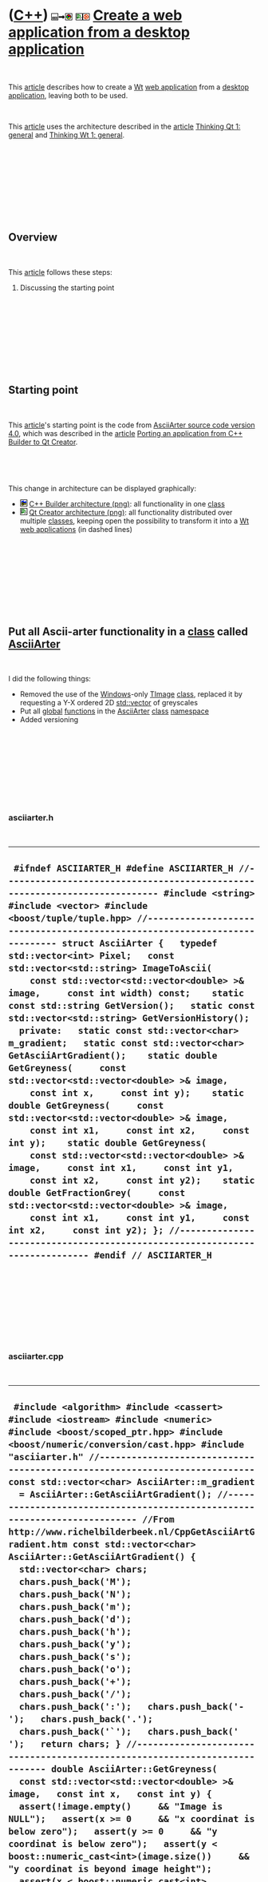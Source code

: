 
 

 

 

 

 

([C++](Cpp.md)) ![Desktop](PicDesktop.png)![to](PicTo.png)![Web](PicWeb.png) ![Qt Creator](PicQtCreator.png)![Ubuntu](PicUbuntu.png) [Create a web application from a desktop application](CppFromDesktopToWebApplication.md)
===============================================================================================================================================================================================================================

 

This [article](CppArticle.md) describes how to create a [Wt](CppWt.md)
[web application](CppWebApplication.md) from a [desktop
application](CppDesktopApplication.md), leaving both to be used.

 

This [article](CppArticle.md) uses the architecture described in the
[article](CppArticle.md) [Thinking Qt 1: general](CppThinkingQt1.md)
and [Thinking Wt 1: general](CppThinkingWt1.md).

 

 

 

 

 

Overview
--------

 

This [article](CppArticle.md) follows these steps:

1.  Discussing the starting point

 

 

 

 

 

Starting point
--------------

 

This [article](CppArticle.md)'s starting point is the code from
[AsciiArter source code version 4.0](ToolAsciiArterSource_4_0.md),
which was described in the [article](CppArticle.md) [Porting an
application from C++ Builder to Qt
Creator](CppFromCppBuilderToQtCreator.md).

 

 

This change in architecture can be displayed graphically:

-   ![C++ Builder](PicCppBuilder.png) [C++ Builder
    architecture (png)](CppFromCppBuilderToQtCreatorBefore.png): all
    functionality in one [class](CppClass.md)
-   ![Qt Creator](PicQtCreator.png) [Qt Creator
    architecture (png)](CppFromCppBuilderToQtCreator.png): all
    functionality distributed over multiple [classes](CppClass.md),
    keeping open the possibility to transform it into a [Wt](CppWt.md)
    [web applications](CppWebApplication.md) (in dashed lines)

 

 

 

 

 

Put all Ascii-arter functionality in a [class](CppClass.md) called [AsciiArter](CppAsciiArter.md)
---------------------------------------------------------------------------------------------------

 

I did the following things:

-   Removed the use of the [Windows](CppWindows.md)-only
    [TImage](CppTImage.md) [class](CppClass.md), replaced it by
    requesting a Y-X ordered 2D [std::vector](CppVector.md) of
    greyscales
-   Put all [global](CppGlobal.md) [functions](CppFunction.md) in the
    [AsciiArter](CppAsciiArter.md) [class](CppClass.md)
    [namespace](CppNamespace.md)
-   Added versioning

 

 

 

 

 

### asciiarter.h

 

  -------------------------------------------------------------------------------------------------------------------------------------------------------------------------------------------------------------------------------------------------------------------------------------------------------------------------------------------------------------------------------------------------------------------------------------------------------------------------------------------------------------------------------------------------------------------------------------------------------------------------------------------------------------------------------------------------------------------------------------------------------------------------------------------------------------------------------------------------------------------------------------------------------------------------------------------------------------------------------------------------------------------------------------------------------------------------------------------------------------------------------------------------------------------------------------------------------------------------------------------------------------------------------------------------------------------------------------------------------------------------------------------
  ` #ifndef ASCIIARTER_H #define ASCIIARTER_H //--------------------------------------------------------------------------- #include <string> #include <vector> #include <boost/tuple/tuple.hpp> //--------------------------------------------------------------------------- struct AsciiArter {   typedef std::vector<int> Pixel;   const std::vector<std::string> ImageToAscii(     const std::vector<std::vector<double> >& image,     const int width) const;    static const std::string GetVersion();   static const std::vector<std::string> GetVersionHistory();    private:   static const std::vector<char> m_gradient;   static const std::vector<char> GetAsciiArtGradient();    static double GetGreyness(     const std::vector<std::vector<double> >& image,     const int x,     const int y);    static double GetGreyness(     const std::vector<std::vector<double> >& image,     const int x1,     const int x2,     const int y);    static double GetGreyness(     const std::vector<std::vector<double> >& image,     const int x1,     const int y1,     const int x2,     const int y2);    static double GetFractionGrey(     const std::vector<std::vector<double> >& image,     const int x1,     const int y1,     const int x2,     const int y2); }; //--------------------------------------------------------------------------- #endif // ASCIIARTER_H`
  -------------------------------------------------------------------------------------------------------------------------------------------------------------------------------------------------------------------------------------------------------------------------------------------------------------------------------------------------------------------------------------------------------------------------------------------------------------------------------------------------------------------------------------------------------------------------------------------------------------------------------------------------------------------------------------------------------------------------------------------------------------------------------------------------------------------------------------------------------------------------------------------------------------------------------------------------------------------------------------------------------------------------------------------------------------------------------------------------------------------------------------------------------------------------------------------------------------------------------------------------------------------------------------------------------------------------------------------------------------------------------------------

 

 

 

 

 

### asciiarter.cpp

 

  --------------------------------------------------------------------------------------------------------------------------------------------------------------------------------------------------------------------------------------------------------------------------------------------------------------------------------------------------------------------------------------------------------------------------------------------------------------------------------------------------------------------------------------------------------------------------------------------------------------------------------------------------------------------------------------------------------------------------------------------------------------------------------------------------------------------------------------------------------------------------------------------------------------------------------------------------------------------------------------------------------------------------------------------------------------------------------------------------------------------------------------------------------------------------------------------------------------------------------------------------------------------------------------------------------------------------------------------------------------------------------------------------------------------------------------------------------------------------------------------------------------------------------------------------------------------------------------------------------------------------------------------------------------------------------------------------------------------------------------------------------------------------------------------------------------------------------------------------------------------------------------------------------------------------------------------------------------------------------------------------------------------------------------------------------------------------------------------------------------------------------------------------------------------------------------------------------------------------------------------------------------------------------------------------------------------------------------------------------------------------------------------------------------------------------------------------------------------------------------------------------------------------------------------------------------------------------------------------------------------------------------------------------------------------------------------------------------------------------------------------------------------------------------------------------------------------------------------------------------------------------------------------------------------------------------------------------------------------------------------------------------------------------------------------------------------------------------------------------------------------------------------------------------------------------------------------------------------------------------------------------------------------------------------------------------------------------------------------------------------------------------------------------------------------------------------------------------------------------------------------------------------------------------------------------------------------------------------------------------------------------------------------------------------------------------------------------------------------------------------------------------------------------------------------------------------------------------------------------------------------------------------------------------------------------------------------------------------------------------------------------------------------------------------------------------------------------------------------------------------------------------------------------------------------------------------------------------------------------------------------------------------------------------------------------------------------------------------------------------------------------------------------------------------------------------------------------------------------------------------------------------------------------------------------------------------------------------------------------------------------------------------------------------------------------------------------------------------------------------------------------------------------------------------------------------------------------------------------------------------------------------------------------------------------------------------------------------------------------------------------------------------------------------------------------------------------------------------------------------------------------------------------------------------------------------------------------------------------------------------------------------------------------------------------------------------------------------------------------------------------------------------------------------------------------------------------------------------------------------------------------------------------------------------------------------------------------------------------------------------------------------------------------------------------------------------------------------------------------------------------------------------------------------------------------------------------------------------------------------------------------------------------------------------------------------------------------------------------------------------------------------------------------------------------------------------------------------------------------------------------------------------------------------------------------------------------------------------------------------------------------------------------------------------------------------------------------------------------------------------------------------------------------------------------------------------------------------------------------------------------------------------------------------------------------------------------------------------------------------------------------------------------------------------------------------------------------------------------------------------------------------------------------------------------------------------------------------------------------------------------------------------------------------------------------------------------------------------------------------------------------------------------------------------------------------------------------------------------------------------------------------------------------------------------------------------------------------------------------------------------------------------------------------------------------------------------------------------------------------------------------------------
  ``  #include <algorithm> #include <cassert> #include <iostream> #include <numeric> #include <boost/scoped_ptr.hpp> #include <boost/numeric/conversion/cast.hpp> #include "asciiarter.h" //--------------------------------------------------------------------------- const std::vector<char> AsciiArter::m_gradient   = AsciiArter::GetAsciiArtGradient(); //--------------------------------------------------------------------------- //From http://www.richelbilderbeek.nl/CppGetAsciiArtGradient.htm const std::vector<char> AsciiArter::GetAsciiArtGradient() {   std::vector<char> chars;   chars.push_back('M');   chars.push_back('N');   chars.push_back('m');   chars.push_back('d');   chars.push_back('h');   chars.push_back('y');   chars.push_back('s');   chars.push_back('o');   chars.push_back('+');   chars.push_back('/');   chars.push_back(':');   chars.push_back('-');   chars.push_back('.');   chars.push_back('`');   chars.push_back(' ');   return chars; } //--------------------------------------------------------------------------- double AsciiArter::GetGreyness(   const std::vector<std::vector<double> >& image,   const int x,   const int y) {   assert(!image.empty()     && "Image is NULL");   assert(x >= 0     && "x coordinat is below zero");   assert(y >= 0     && "y coordinat is below zero");   assert(y < boost::numeric_cast<int>(image.size())     && "y coordinat is beyond image height");   assert(x < boost::numeric_cast<int>(image[y].size())     && "x coordinat is beyond image width");   const double greyness = image[y][x];   assert(greyness >= 0.0);   assert(greyness <= 1.0);   return greyness; } //--------------------------------------------------------------------------- //Get a line of pixel's average greyness double AsciiArter::GetGreyness(   const std::vector<std::vector<double> >& image,   const int x1,   const int x2,   const int y) {   assert(!image.empty()     && "Image is NULL");   assert(x1 >= 0     && "x1 coordinat is below zero");   assert(x2 >= 0     && "x2 coordinat is below zero");   assert(y >= 0     && "y coordinat is below zero");   assert(y < boost::numeric_cast<int>(image.size())     && "y coordinat is beyond image height");   assert(x1 < x2     && "X-coordinats must be different and ordered");   assert(x1 < boost::numeric_cast<int>(image[y].size())     && "x1 coordinat is beyond image width");   assert(x2 < boost::numeric_cast<int>(image[y].size())     && "x2 coordinat is beyond image width");   assert(image[y].begin() + x2 != image[y].end()     && "x2 coordinat iterator must not be beyond image width");   const double average_greyness = std::accumulate(     image[y].begin() + x1,     image[y].begin() + x2,     0.0) / boost::numeric_cast<double>(x2-x1);   assert(average_greyness >= 0.0);   assert(average_greyness <= 1.0);   return average_greyness; } //--------------------------------------------------------------------------- //Get a square of pixels' average greyness double AsciiArter::GetGreyness(   const std::vector<std::vector<double> >& image,   const int x1,   const int y1,   const int x2,   const int y2) {   assert(y1 < y2     && "Y-coordinats must be ordered");    double sum = 0.0;    for (int y=y1; y!=y2; ++y)   {     const double grey = GetGreyness(image,x1,x2,y);     assert(grey >= 0 && grey < 1.0);     sum+=grey;   }   const double average_greyness = sum     / boost::numeric_cast<double>(y2 - y1);    assert(average_greyness >=0.0 && average_greyness <= 1.0);   return average_greyness; } //--------------------------------------------------------------------------- //Generalizes a pixel, line or rectangle to one average greyness double AsciiArter::GetFractionGrey(   const std::vector<std::vector<double> >& image,   const int x1,   const int y1,   const int x2,   const int y2) {   assert(x1 <= x2);   assert(y1 <= y2);   if (x1 == x2 && y1 == y2) return GetGreyness(image,x1,y1);   if (y1 == y2) return GetGreyness(image,x1,x2,y1);   if (x1 == x2)   {     assert(y1 < y2);     double sum = 0;     for (int y=y1; y!=y2; ++y)     {       const double g = GetGreyness(image,x1,y);       assert(g >= 0.0);       assert(g <= 1.0);       sum+=g;     }     const double average_greyness       = sum / boost::numeric_cast<double>(y2-y1);     assert(average_greyness >= 0.0);     assert(average_greyness <= 1.0);     return average_greyness;   }   return GetGreyness(image,x1,y1,x2,y2); } //--------------------------------------------------------------------------- const std::string AsciiArter::GetVersion() {   return "1.0"; } //--------------------------------------------------------------------------- const std::vector<std::string> AsciiArter::GetVersionHistory() {   std::vector<std::string> v;   v.push_back("2011-03-23: Version 1.0: initial version");   return v; } //--------------------------------------------------------------------------- //'image' must be a y-x-ordered std::vector of grey values //ranging from [0.0,1.0], where 0.0 denotes black and //1.0 denotes white. //From http://www.richelbilderbeek.nl/CppImageToAscii.htm const std::vector<std::string> AsciiArter::ImageToAscii(   const std::vector<std::vector<double> >& image,   const int width) const //How many chars the ASCII image will be wide {   //If the number of chars is below 5,   //the calculation would be more complicated due to a too trivial value of charWidth   assert(width >= 5);     //Maxy is in proportion with the bitmap   const int image_width  = image[0].size();   const int image_height = image.size();    const int maxy =     (static_cast<double>(width)     / static_cast<double>(image_width))     * static_cast<double>(image_height);   assert(maxy > 0);   const double dX = static_cast<double>(image_width)     / static_cast<double>(width);   const double dY = static_cast<double>(image_height)     / static_cast<double>(maxy);   assert(dX > 0.0);   assert(dY > 0.0);    std::vector<std::string> v;    for (int y=0; y!=maxy; ++y)   {     std::string s;     for (int x=0; x!=width; ++x)     {       const int x1 = std::min(         static_cast<double>(x) * dX,         image_width  - 1.0) + 0.5;       const int y1 = std::min(         static_cast<double>(y) * dY,         image_height - 1.0) + 0.5;       const int x2 = std::min(         (static_cast<double>(x) * dX) + dX,         image_width  - 1.0) + 0.5;       const int y2 = std::min(         (static_cast<double>(y) * dY) + dY,         image_height - 1.0) + 0.5;       assert(x1 >= 0);       assert(x2 >= 0);       assert(y1 >= 0);       assert(y2 >= 0);       assert(x1 < image_width);       assert(x2 < image_width);       assert(y1 < image_height);       assert(y2 < image_height);        const double f = GetFractionGrey(image,x1,y1,x2,y2);       assert(f >= 0.0 && f <= 1.0);       const int i         = boost::numeric_cast<int>(           f * boost::numeric_cast<double>(m_gradient.size() - 1));       assert(i >= 0);       assert(i < boost::numeric_cast<int>(m_gradient.size()));       const char c = m_gradient[i];       s+=c;     }     v.push_back(s);   }   return v; } //--------------------------------------------------------------------------- ``
  --------------------------------------------------------------------------------------------------------------------------------------------------------------------------------------------------------------------------------------------------------------------------------------------------------------------------------------------------------------------------------------------------------------------------------------------------------------------------------------------------------------------------------------------------------------------------------------------------------------------------------------------------------------------------------------------------------------------------------------------------------------------------------------------------------------------------------------------------------------------------------------------------------------------------------------------------------------------------------------------------------------------------------------------------------------------------------------------------------------------------------------------------------------------------------------------------------------------------------------------------------------------------------------------------------------------------------------------------------------------------------------------------------------------------------------------------------------------------------------------------------------------------------------------------------------------------------------------------------------------------------------------------------------------------------------------------------------------------------------------------------------------------------------------------------------------------------------------------------------------------------------------------------------------------------------------------------------------------------------------------------------------------------------------------------------------------------------------------------------------------------------------------------------------------------------------------------------------------------------------------------------------------------------------------------------------------------------------------------------------------------------------------------------------------------------------------------------------------------------------------------------------------------------------------------------------------------------------------------------------------------------------------------------------------------------------------------------------------------------------------------------------------------------------------------------------------------------------------------------------------------------------------------------------------------------------------------------------------------------------------------------------------------------------------------------------------------------------------------------------------------------------------------------------------------------------------------------------------------------------------------------------------------------------------------------------------------------------------------------------------------------------------------------------------------------------------------------------------------------------------------------------------------------------------------------------------------------------------------------------------------------------------------------------------------------------------------------------------------------------------------------------------------------------------------------------------------------------------------------------------------------------------------------------------------------------------------------------------------------------------------------------------------------------------------------------------------------------------------------------------------------------------------------------------------------------------------------------------------------------------------------------------------------------------------------------------------------------------------------------------------------------------------------------------------------------------------------------------------------------------------------------------------------------------------------------------------------------------------------------------------------------------------------------------------------------------------------------------------------------------------------------------------------------------------------------------------------------------------------------------------------------------------------------------------------------------------------------------------------------------------------------------------------------------------------------------------------------------------------------------------------------------------------------------------------------------------------------------------------------------------------------------------------------------------------------------------------------------------------------------------------------------------------------------------------------------------------------------------------------------------------------------------------------------------------------------------------------------------------------------------------------------------------------------------------------------------------------------------------------------------------------------------------------------------------------------------------------------------------------------------------------------------------------------------------------------------------------------------------------------------------------------------------------------------------------------------------------------------------------------------------------------------------------------------------------------------------------------------------------------------------------------------------------------------------------------------------------------------------------------------------------------------------------------------------------------------------------------------------------------------------------------------------------------------------------------------------------------------------------------------------------------------------------------------------------------------------------------------------------------------------------------------------------------------------------------------------------------------------------------------------------------------------------------------------------------------------------------------------------------------------------------------------------------------------------------------------------------------------------------------------------------------------------------------------------------------------------------------------------------------------------------------------------------------------------------------------------------------------------------------------------

 

 

 

 

 

Put the [GUI](CppGui.md) logic in a platform-independent [class](CppClass.md) called [TestAsciiArterDialog](CppTestAsciiArterDialog.md)
------------------------------------------------------------------------------------------------------------------------------------------

 

I did the following things:

-   Removed the use of the [Windows](CppWindows.md)-only
    [TImage](CppTImage.md) [class](CppClass.md), replaced it by
    requesting a Y-X ordered 2D [std::vector](CppVector.md) of
    greyscales
-   Added versioning

 

 

 

 

 

### testasciiarterdialog.h

 

  ------------------------------------------------------------------------------------------------------------------------------------------------------------------------------------------------------------------------------------------------------------------------------------------------------------------------------------------------------------------------------------------------------------------------------------------------------------------------------------------------------------------------------------------------------------------------------------------------------------------------------------------------------------------------------------------------------------------------------------------------------------------------------------------------------------------------------------------------------------------------------------------------------------------------------------------------------------------------------------------------------------------------------------------------------------------------------------------------------------------------------------------------------------------------------------------------------------------------
  ` #ifndef TESTASCIIARTERDIALOG_H #define TESTASCIIARTERDIALOG_H //--------------------------------------------------------------------------- #include <string> #include <vector> //--------------------------------------------------------------------------- #include <boost/scoped_ptr.hpp> //--------------------------------------------------------------------------- #include "about.h" struct AsciiArter; //--------------------------------------------------------------------------- struct TestAsciiArterDialog {   TestAsciiArterDialog();   const std::vector<std::string>& GetAsciiArt() const { return m_asciiart; }   bool CanConvert() const;   void Convert();    static const About GetAbout();   static const std::string GetVersion();   static const std::vector<std::string> GetVersionHistory();    void SetImage(const std::vector<std::vector<double> >& image);   void SetWidth(const int width);    private:   std::vector<std::string> m_asciiart;   std::vector<std::vector<double> > m_image;   int m_width;    const boost::scoped_ptr<AsciiArter> m_asciiarter; }; //--------------------------------------------------------------------------- #endif // TESTASCIIARTERDIALOG_H`
  ------------------------------------------------------------------------------------------------------------------------------------------------------------------------------------------------------------------------------------------------------------------------------------------------------------------------------------------------------------------------------------------------------------------------------------------------------------------------------------------------------------------------------------------------------------------------------------------------------------------------------------------------------------------------------------------------------------------------------------------------------------------------------------------------------------------------------------------------------------------------------------------------------------------------------------------------------------------------------------------------------------------------------------------------------------------------------------------------------------------------------------------------------------------------------------------------------------------------

 

 

 

 

 

### testasciiarterdialog.cpp

 

  -----------------------------------------------------------------------------------------------------------------------------------------------------------------------------------------------------------------------------------------------------------------------------------------------------------------------------------------------------------------------------------------------------------------------------------------------------------------------------------------------------------------------------------------------------------------------------------------------------------------------------------------------------------------------------------------------------------------------------------------------------------------------------------------------------------------------------------------------------------------------------------------------------------------------------------------------------------------------------------------------------------------------------------------------------------------------------------------------------------------------------------------------------------------------------------------------------------------------------------------------------------------------------------------------------------------------------------------------------------------------------------------------------------------------------------------------------------------------------------------------------------------------------------------------------------------------------------------------------------------------------------------------------------------------------------------------------------------------------------------------------------------------------------------------------------------------------------------------------------------------------------------------------------------------------------------------------------------------------------------------------------------------------------------------------------------------------------------------------------------------------------------------------------------------------------------------------------------
  ` #include "asciiarter.h" #include "testasciiarterdialog.h" //--------------------------------------------------------------------------- TestAsciiArterDialog::TestAsciiArterDialog()   : m_width(0),     m_asciiarter(new AsciiArter) {  } //--------------------------------------------------------------------------- bool TestAsciiArterDialog::CanConvert() const {   return !m_image.empty() && m_width > 5; } //--------------------------------------------------------------------------- void TestAsciiArterDialog::Convert() {   m_asciiart = m_asciiarter->ImageToAscii(m_image,m_width); } //--------------------------------------------------------------------------- const About TestAsciiArterDialog::GetAbout() {   About a(     "Richel Bilderbeek",     "TestAsciiArter",     "tool to test the AsciiArter class",     "the 23rd of March 2011",     "2006-2011",     "http://www.richelbilderbeek.nl/ToolTestAsciiArter.htm",     GetVersion(),     GetVersionHistory());   a.AddLibrary("AsciiArter version: " + AsciiArter::GetVersion());   return a; } //--------------------------------------------------------------------------- const std::string TestAsciiArterDialog::GetVersion() {   return "4.0"; } //--------------------------------------------------------------------------- const std::vector<std::string> TestAsciiArterDialog::GetVersionHistory() {   std::vector<std::string> v;   v.push_back("2006-12-13: Version 1.0: initial version (then called 'AsciiArter') programmed in C++ Builder");   v.push_back("2006-12-16: Version 2.0: minor improvements");   v.push_back("2008-06-21: Version 3.0: minor improvements");   v.push_back("2011-03-23: Version 4.0: port to Qt Creator");   return v; } //--------------------------------------------------------------------------- void TestAsciiArterDialog::SetImage(const std::vector<std::vector<double> >& image) {   m_image = image; } //--------------------------------------------------------------------------- void TestAsciiArterDialog::SetWidth(const int width) {   assert(width > 5);   m_width = width; } //---------------------------------------------------------------------------`
  -----------------------------------------------------------------------------------------------------------------------------------------------------------------------------------------------------------------------------------------------------------------------------------------------------------------------------------------------------------------------------------------------------------------------------------------------------------------------------------------------------------------------------------------------------------------------------------------------------------------------------------------------------------------------------------------------------------------------------------------------------------------------------------------------------------------------------------------------------------------------------------------------------------------------------------------------------------------------------------------------------------------------------------------------------------------------------------------------------------------------------------------------------------------------------------------------------------------------------------------------------------------------------------------------------------------------------------------------------------------------------------------------------------------------------------------------------------------------------------------------------------------------------------------------------------------------------------------------------------------------------------------------------------------------------------------------------------------------------------------------------------------------------------------------------------------------------------------------------------------------------------------------------------------------------------------------------------------------------------------------------------------------------------------------------------------------------------------------------------------------------------------------------------------------------------------------------------------

 

 

 

 

 

Put the [Qt](CppQt.md) [GUI](CppGui.md) functionality in a [class](CppClass.md) called [QtTestAsciiArterDialog](CppQtTestAsciiArterDialog.md)
-------------------------------------------------------------------------------------------------------------------------------------------------

 

I did the following things:

-   Let GUI library used, Qt in this case, convert the QImage to the
    requested Y-X ordered 2D [std::vector](CppVector.md) of greyscales

 

 

 

 

 

### qttestasciiarterdialog.h

 

  --------------------------------------------------------------------------------------------------------------------------------------------------------------------------------------------------------------------------------------------------------------------------------------------------------------------------------------------------------------------------------------------------------------------------------------------------------------------------------------------------------------------------------------------------------------------------------------------------------------------------------------------------------------------------------------------------------------------------------------------------------------------------------------------------------------------------------------------------------------------------------------------------------------------------------------------------------------------------------------------------------------------------------------------------------------------------------------------------------------------------------------------------------------------------------------------------------------------------------------------------------------------------------------------------------------------------------------------------------------------------------------------------
  ` #ifndef QTTESTASCIIARTERDIALOG_H #define QTTESTASCIIARTERDIALOG_H //--------------------------------------------------------------------------- #include <QDialog> //--------------------------------------------------------------------------- #include <boost/scoped_ptr.hpp> //--------------------------------------------------------------------------- #include "testasciiarterdialog.h" //--------------------------------------------------------------------------- namespace Ui {   class QtTestAsciiArterDialog; } //--------------------------------------------------------------------------- struct QImage; //--------------------------------------------------------------------------- class QtTestAsciiArterDialog : public QDialog {   Q_OBJECT  public:   explicit QtTestAsciiArterDialog(QWidget *parent = 0);   ~QtTestAsciiArterDialog();  protected:   void changeEvent(QEvent *e);  private:   Ui::QtTestAsciiArterDialog *ui;   const boost::scoped_ptr<TestAsciiArterDialog> m_dialog;   void DrawAsciiArt();    static const std::vector<std::vector<double> >     ConvertToGreyYx(const QImage * const i);  private slots:   void on_button_about_clicked();   void on_edit_width_textChanged(QString );   void on_button_load_clicked(); }; //--------------------------------------------------------------------------- #endif // QTTESTASCIIARTERDIALOG_H`
  --------------------------------------------------------------------------------------------------------------------------------------------------------------------------------------------------------------------------------------------------------------------------------------------------------------------------------------------------------------------------------------------------------------------------------------------------------------------------------------------------------------------------------------------------------------------------------------------------------------------------------------------------------------------------------------------------------------------------------------------------------------------------------------------------------------------------------------------------------------------------------------------------------------------------------------------------------------------------------------------------------------------------------------------------------------------------------------------------------------------------------------------------------------------------------------------------------------------------------------------------------------------------------------------------------------------------------------------------------------------------------------------------

 

 

 

 

 

### qttestasciiarterdialog.cpp

 

  ------------------------------------------------------------------------------------------------------------------------------------------------------------------------------------------------------------------------------------------------------------------------------------------------------------------------------------------------------------------------------------------------------------------------------------------------------------------------------------------------------------------------------------------------------------------------------------------------------------------------------------------------------------------------------------------------------------------------------------------------------------------------------------------------------------------------------------------------------------------------------------------------------------------------------------------------------------------------------------------------------------------------------------------------------------------------------------------------------------------------------------------------------------------------------------------------------------------------------------------------------------------------------------------------------------------------------------------------------------------------------------------------------------------------------------------------------------------------------------------------------------------------------------------------------------------------------------------------------------------------------------------------------------------------------------------------------------------------------------------------------------------------------------------------------------------------------------------------------------------------------------------------------------------------------------------------------------------------------------------------------------------------------------------------------------------------------------------------------------------------------------------------------------------------------------------------------------------------------------------------------------------------------------------------------------------------------------------------------------------------------------------------------------------------------------------------------------------------------------------------------------------------------------------------------------------------------------------------------------------------------------------------------------------------------------------------------------------------------------------------------------------------------------------------------------------------------------------------------------------------------------------------------------------------------------------------------------------------------------------------------------------------------------------------------------------------------------------------------------------------------------------------------------------------------------------------------------------------------------------------------------------------------------------------------------------------------------------------------------------------------------------------------------------------------------------------------------------------------------------------------------------------------------------------------------------------------------------------------------------------------------------------------------------------------------------------------------------------------------------------------------------------------------------------------------------------
  ` #include <boost/foreach.hpp> #include <boost/lexical_cast.hpp> #include <boost/numeric/conversion/cast.hpp> //--------------------------------------------------------------------------- #include <QFileDialog> #include <QImage> #include <QPixmap> //--------------------------------------------------------------------------- #include "asciiarter.h" #include "testasciiarterdialog.h" #include "qtaboutdialog.h" #include "qttestasciiarterdialog.h" #include "ui_qttestasciiarterdialog.h" //--------------------------------------------------------------------------- QtTestAsciiArterDialog::QtTestAsciiArterDialog(QWidget *parent)   : QDialog(parent, Qt::Window),     ui(new Ui::QtTestAsciiArterDialog),     m_dialog(new TestAsciiArterDialog) {   ui->setupUi(this);   ui->edit_width->setText("80");   on_edit_width_textChanged("80"); } //--------------------------------------------------------------------------- QtTestAsciiArterDialog::~QtTestAsciiArterDialog() {   delete ui; } //--------------------------------------------------------------------------- void QtTestAsciiArterDialog::changeEvent(QEvent *e) {   QDialog::changeEvent(e);   switch (e->type()) {   case QEvent::LanguageChange:     ui->retranslateUi(this);     break;   default:     break;   } } //--------------------------------------------------------------------------- void QtTestAsciiArterDialog::DrawAsciiArt() {   if (!m_dialog->CanConvert()) return;    m_dialog->Convert();    const std::vector<std::string>& v = m_dialog->GetAsciiArt();   ui->text->clear();    BOOST_FOREACH(const std::string& s,v)   {     ui->text->appendPlainText(s.c_str());   } } //--------------------------------------------------------------------------- void QtTestAsciiArterDialog::on_button_load_clicked() {   QFileDialog d;   const QString filename = d.getOpenFileName();    if (!QFile::exists(filename))   {     return;   }    QImage p(filename);   const std::vector<std::vector<double> > v     = ConvertToGreyYx(&p);    m_dialog->SetImage(v);   DrawAsciiArt(); } //--------------------------------------------------------------------------- //Returns a Y-X-ordered std::vector of greynesses. const std::vector<std::vector<double> >   QtTestAsciiArterDialog::ConvertToGreyYx(const QImage * const i) {   const int maxy = i->height();   const int maxx = i->width();   const int n_bytes = i->bytesPerLine() / maxx;    std::vector<std::vector<double> > v;   for (int y=0; y!=maxy; ++y)   {     v.push_back(std::vector<double>());     const unsigned char * const line = i->scanLine(y);     for (int x=0; x!=maxx; ++x)     {       int sum = 0;       for (int byte=0; byte!=n_bytes; ++byte)       {         sum += line[(x * n_bytes) + byte];       }       const double greyness         = (boost::numeric_cast<double>(sum)         / boost::numeric_cast<double>(n_bytes))         / 256.0;       assert(greyness >= 0.0);       assert(greyness <= 1.0);       v.back().push_back(greyness);      }   }   return v; } //--------------------------------------------------------------------------- void QtTestAsciiArterDialog::on_edit_width_textChanged(QString q) {   const std::string s = q.toStdString();   try   {     boost::lexical_cast<int>(s);   }   catch (boost::bad_lexical_cast&)   {     return;   }   const int width = boost::lexical_cast<int>(s);   if (width <= 5) return;   this->m_dialog->SetWidth(width);   DrawAsciiArt();  } //--------------------------------------------------------------------------- void QtTestAsciiArterDialog::on_button_about_clicked() {   About a = TestAsciiArterDialog::GetAbout();   QtAboutDialog d(a);   d.exec(); } //---------------------------------------------------------------------------`
  ------------------------------------------------------------------------------------------------------------------------------------------------------------------------------------------------------------------------------------------------------------------------------------------------------------------------------------------------------------------------------------------------------------------------------------------------------------------------------------------------------------------------------------------------------------------------------------------------------------------------------------------------------------------------------------------------------------------------------------------------------------------------------------------------------------------------------------------------------------------------------------------------------------------------------------------------------------------------------------------------------------------------------------------------------------------------------------------------------------------------------------------------------------------------------------------------------------------------------------------------------------------------------------------------------------------------------------------------------------------------------------------------------------------------------------------------------------------------------------------------------------------------------------------------------------------------------------------------------------------------------------------------------------------------------------------------------------------------------------------------------------------------------------------------------------------------------------------------------------------------------------------------------------------------------------------------------------------------------------------------------------------------------------------------------------------------------------------------------------------------------------------------------------------------------------------------------------------------------------------------------------------------------------------------------------------------------------------------------------------------------------------------------------------------------------------------------------------------------------------------------------------------------------------------------------------------------------------------------------------------------------------------------------------------------------------------------------------------------------------------------------------------------------------------------------------------------------------------------------------------------------------------------------------------------------------------------------------------------------------------------------------------------------------------------------------------------------------------------------------------------------------------------------------------------------------------------------------------------------------------------------------------------------------------------------------------------------------------------------------------------------------------------------------------------------------------------------------------------------------------------------------------------------------------------------------------------------------------------------------------------------------------------------------------------------------------------------------------------------------------------------------------------------------------------------------------

 

 

 

 

 

Conclusion
----------

 

Instead of explaining all steps in detail, this
[article](CppArticle.md) shows a change in architecture from
Windows-only GUI-dependent to platform-independent as described in the
[article](CppArticle.md) [Thinking Qt 1: general](CppThinkingQt1.md).
These changes can be viewed in in image and in code:

 

-   ![C++ Builder](PicCppBuilder.png) [C++ Builder
    architecture (png)](CppFromCppBuilderToQtCreatorBefore.png):
    [AsciiArter source code version 1.0](ToolAsciiArterSource_1_0.md)
-   ![Qt Creator](PicQtCreator.png) [Qt Creator
    architecture (png)](CppFromCppBuilderToQtCreator.png): [AsciiArter
    source code version 4.0](ToolTestAsciiArterSource_4_0.md)

 

 

 

 

 

 

